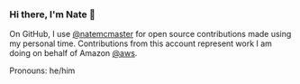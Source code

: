 ### Hi there, I'm Nate 👋

On GitHub, I use [@natemcmaster](https://github.com/natemcmaster) for open source contributions made using my personal time. 
Contributions from this account represent work I am doing on behalf of Amazon [@aws](https://github.com/aws).

Pronouns: he/him
